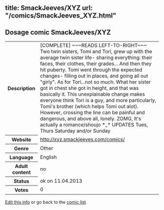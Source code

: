 title: SmackJeeves/XYZ
url: "/comics/SmackJeeves_XYZ.html"
---
Dosage comic SmackJeeves/XYZ
-----------------------------------------

<table class="comicinfo">
<tr>
<th>Description</th><td>[COMPLETE] ~~~READS LEFT-TO-RIGHT~~~ Two twin sisters, Tomi and Tori, grew up with the average twin sister life- sharing everything: their faces, their clothes, their grades... And then they hit puberty. Tomi went through the expected changes- filling out in places, and going all out &quot;girly&quot;. As for Tori...not so much. What her sister got in chest she got in height, and that was basically it. This unexplainable change makes everyone think Tori is a guy, and more particularly, Tomi's brother (which helps Tomi out alot). However, crossing the line can be painful and dangerous, and above all, lonely. ZOMG, It's actually a romance/shoujo *_* UPDATES Tues, Thurs Saturday and/or Sunday</td>
</tr>
<tr>
<th>Website</th><td><a href="http://xyz.smackjeeves.com/comics/">http://xyz.smackjeeves.com/comics/</a></td>
</tr>
<tr>
<th>Genre</th><td>Other</td>
</tr>
<tr>
<th>Language</th><td>English</td>
</tr>
<tr>
<th>Adult content</th><td>no</td>
</tr>
<tr>
<th>Status</th><td>ok on 11.04.2013</td>
</tr>
<tr>
<th>Votes</th><td>0</div></td>
</tr>
</table>

[Edit this info](/comics/SmackJeeves_XYZ_edit.html) or go back to the [comic list](../comic-index.html).
